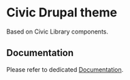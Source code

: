 # Civic Drupal theme

Based on Civic Library components.

## Documentation

Please refer to dedicated [Documentation](docs/introduction.md).

